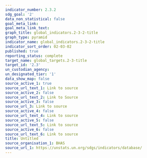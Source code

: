 ```yaml
---
indicator_number: 2.3.2
sdg_goal: '2'
data_non_statistical: false
goal_meta_link:
goal_meta_link_text: 
graph_title: global_indicators.2-3-2-title
graph_type: pyramid
indicator_name: global_indicators.2-3-2-title
indicator_sort_order: 02-03-02
published: true
reporting_status: complete
target_name: global_targets.2-3-title
target_id: '2.3'
un_custodian_agency: 
un_designated_tier: '1'
data_show_map: false
source_active_1: true
source_url_text_1: Link to source
source_active_2: false
source_url_text_2: Link to Source
source_active_3: false
source_url_3: Link to source
source_active_4: false
source_url_text_4: Link to source
source_active_5: false
source_url_text_5: Link to source
source_active_6: false
source_url_text_6: Link to source
title: Untitled
source_organisation_1: BHAS
source_url_1: https://unstats.un.org/sdgs/indicators/database/
---
```

